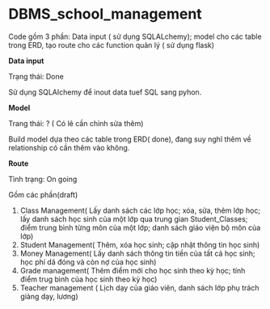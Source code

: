 # DBMS_school_management

Code gồm 3 phần: Data input ( sử dụng SQLALchemy); model cho các table trong ERD, tạo route cho các function quản lý ( sử dụng flask)

**Data input**

Trạng thái: Done

Sử dụng SQLAIchemy để inout data tuef SQL sang pyhon.

**Model**

Trang thái: ? ( Có lẽ cần chỉnh sửa thêm)

Build model dựa theo các table trong ERD( done), đang suy nghĩ thêm về relationship có cần thêm vào không.

**Route**

Tình trạng: On going

Gồm các phần(draft)

1. Class Management( Lấy danh sách các lớp học; xóa, sửa, thêm lớp học; lấy danh sách học sinh của một lớp qua trung gian Student_Classes; điểm trung bình từng môn của một lớp; danh sách giáo viện bộ môn của lớp)
2. Student Management( Thêm, xóa học sinh; cập nhật thông tin học sinh)
3. Money Management( Lấy danh sách thông tin tiền của tất cả học sinh; học phí dã đóng và còn nợ của học sinh)
4. Grade management( Thêm điểm mới cho học sinh theo kỳ học; tính điểm trug bình của học sinh theo kỳ học)
5. Teacher management ( Lịch dạy của giáo viên, danh sách lớp phụ trách giảng dạy, lương)
